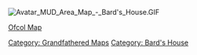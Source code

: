 ![](Avatar_MUD_Area_Map_-_Bard's_House.GIF "Avatar_MUD_Area_Map_-_Bard's_House.GIF")

[Ofcol Map](Ofcol_Map "wikilink")  

[Category: Grandfathered Maps](Category:_Grandfathered_Maps "wikilink")
[Category: Bard's House](Category:_Bard's_House "wikilink")
